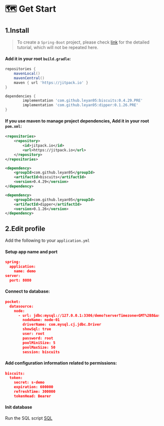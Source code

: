 # 🗺 Get Start
## 1.Install
> To create a `Spring-Boot` project, please check [link](https://spring.io/guides) for the detailed tutorial, which will not be repeated here.
#### Add it in your root `build.gradle`:
```groovy
repositories {
    mavenLocal()
    mavenCentral()
    maven { url 'https://jitpack.io' }
}

dependencies {
        implementation 'com.github.leyan95:biscuits:0.4.29.PRE'
        implementation 'com.github.leyan95:dipper:0.1.26.PRE'
}
```
#### If you use maven to manage project dependencies, Add it in your root `pom.xml`:
```xml
<repositories>
    <repository>
        <id>jitpack.io</id>
        <url>https://jitpack.io</url>
    </repository>
</repositories>

<dependency>
    <groupId>com.github.leyan95</groupId>
    <artifactId>biscuits</artifactId>
    <version>0.4.29</version>
</dependency>

<dependency>
    <groupId>com.github.leyan95</groupId>
    <artifactId>dipper</artifactId>
    <version>0.1.26</version>
</dependency>
```
## 2.Edit profile
Add the following to your `application.yml`
#### Setup app name and port
```json
spring:
  application:
    name: demo
server:
  port: 8080
```
#### Connect to database:
```json
pocket:
  datasource:
    node:
      - url: jdbc:mysql://127.0.0.1:3306/demo?serverTimezone=GMT%2B8&useUnicode=true&characterEncoding=UTF-8&useAffectedRows=true
        nodeName: node-01
        driverName: com.mysql.cj.jdbc.Driver
        showSql: true
        user: root
        password: root
        poolMiniSize: 5
        poolMaxSize: 50
        session: biscuits
```
#### Add configuration information related to permissions:
```json
biscuits:
  token:
    secret: s-demo
    expiration: 600000
    refreshTime: 300000
    tokenHead: Bearer 
```

#### Init database
Run the SQL script [SQL](pages/bis.sql)
